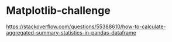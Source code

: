 # Matplotlib-challenge


https://stackoverflow.com/questions/55388610/how-to-calculate-aggregated-summary-statistics-in-pandas-dataframe